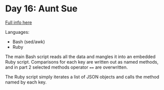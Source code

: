 # Day 16: Aunt Sue

[Full info here](https://adventofcode.com/2015/day/16)

Languages:
* Bash (sed/awk)
* Ruby

The main Bash script reads all the data and mangles it into an embedded
Ruby script. Comparisons for each key are written out as named methods, and in
part 2 selected methods operator `==` are overwritten.

The Ruby script simply iterates a list of JSON objects and calls the method named
by each key.
